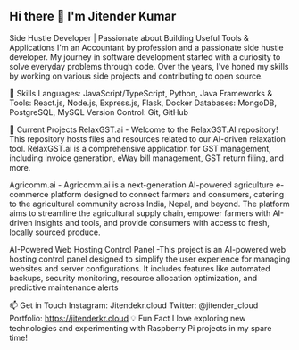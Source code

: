 ## Hi there 👋 I'm Jitender Kumar
Side Hustle Developer | Passionate about Building Useful Tools & Applications
I'm an Accountant by profession and a passionate side hustle developer. My journey in software development started with a curiosity to solve everyday problems through code. Over the years, I've honed my skills by working on various side projects and contributing to open source. 

🔧 Skills
Languages: JavaScript/TypeScript, Python, Java
Frameworks & Tools: React.js, Node.js, Express.js, Flask, Docker
Databases: MongoDB, PostgreSQL, MySQL
Version Control: Git, GitHub

🌱 Current Projects
RelaxGST.ai - Welcome to the RelaxGST.AI repository! This repository hosts files and resources related to our AI-driven relaxation tool. RelaxGST.ai is a comprehensive application for GST management, including invoice generation, eWay bill management, GST return filing, and more.

Agricomm.ai - Agricomm.ai is a next-generation AI-powered agriculture e-commerce platform designed to connect farmers and consumers, catering to the agricultural community across India, Nepal, and beyond. The platform aims to streamline the agricultural supply chain, empower farmers with AI-driven insights and tools, and provide consumers with access to fresh, locally sourced produce.

AI-Powered Web Hosting Control Panel -This project is an AI-powered web hosting control panel designed to simplify the user experience for managing websites and server configurations. It includes features like automated backups, security monitoring, resource allocation optimization, and predictive maintenance alerts

📫 Get in Touch
Instagram: Jitendekr.cloud
Twitter: @jitender_cloud
Portfolio: https://jitenderkr.cloud
💡 Fun Fact
I love exploring new technologies and experimenting with Raspberry Pi projects in my spare time!
